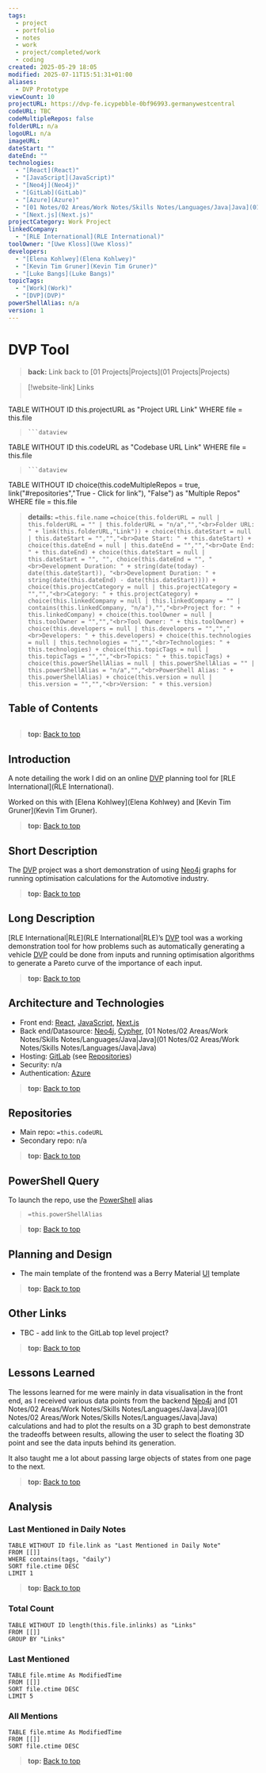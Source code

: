 ```yaml
---
tags:
  - project
  - portfolio
  - notes
  - work
  - project/completed/work
  - coding
created: 2025-05-29 18:05
modified: 2025-07-11T15:51:31+01:00
aliases:
  - DVP Prototype
viewCount: 10
projectURL: https://dvp-fe.icypebble-0bf96993.germanywestcentral
codeURL: TBC
codeMultipleRepos: false
folderURL: n/a
logoURL: n/a
imageURL: 
dateStart: ""
dateEnd: ""
technologies:
  - "[React](React)"
  - "[JavaScript](JavaScript)"
  - "[Neo4j](Neo4j)"
  - "[GitLab](GitLab)"
  - "[Azure](Azure)"
  - "[01 Notes/02 Areas/Work Notes/Skills Notes/Languages/Java|Java](01 Notes/02 Areas/Work Notes/Skills Notes/Languages/Java|Java)"
  - "[Next.js](Next.js)"
projectCategory: Work Project
linkedCompany:
  - "[RLE International](RLE International)"
toolOwner: "[Uwe Kloss](Uwe Kloss)"
developers:
  - "[Elena Kohlwey](Elena Kohlwey)"
  - "[Kevin Tim Gruner](Kevin Tim Gruner)"
  - "[Luke Bangs](Luke Bangs)"
topicTags:
  - "[Work](Work)"
  - "[DVP](DVP)"
powerShellAlias: n/a
version: 1
---
```

# DVP Tool

> **back:** Link back to [01 Projects|Projects](01 Projects|Projects)

>[!website-link] Links
> ```dataview
TABLE WITHOUT ID this.projectURL as "Project URL Link"
WHERE file = this.file
>```
>```dataview
TABLE WITHOUT ID this.codeURL as "Codebase URL Link"
WHERE file = this.file
>```
>```dataview
TABLE WITHOUT ID choice(this.codeMultipleRepos = true, link("#repositories","True - Click for link"), "False") as "Multiple Repos"
WHERE file = this.file

> **details:** `=this.file.name`
>`=choice(this.folderURL = null | this.folderURL = "" | this.folderURL = "n/a","","<br>Folder URL: " + link(this.folderURL,"Link")) + choice(this.dateStart = null | this.dateStart = "","","<br>Date Start: " + this.dateStart) + choice(this.dateEnd = null | this.dateEnd = "","","<br>Date End: " + this.dateEnd) + choice(this.dateStart = null | this.dateStart = "", "", choice(this.dateEnd = "", "<br>Development Duration: " + string(date(today) - date(this.dateStart)), "<br>Development Duration: " + string(date(this.dateEnd) - date(this.dateStart)))) + choice(this.projectCategory = null | this.projectCategory = "","","<br>Category: " + this.projectCategory) + choice(this.linkedCompany = null | this.linkedCompany = "" | contains(this.linkedCompany, "n/a"),"","<br>Project for: " + this.linkedCompany) + choice(this.toolOwner = null | this.toolOwner = "","","<br>Tool Owner: " + this.toolOwner) + choice(this.developers = null | this.developers = "","","<br>Developers: " + this.developers) + choice(this.technologies = null | this.technologies = "","","<br>Technologies: " + this.technologies) + choice(this.topicTags = null | this.topicTags = "","","<br>Topics: " + this.topicTags) + choice(this.powerShellAlias = null | this.powerShellAlias = "" | this.powerShellAlias = "n/a","","<br>PowerShell Alias: " + this.powerShellAlias) + choice(this.version = null | this.version = "","","<br>Version: " + this.version)`

## Table of Contents

```table-of-contents
```

> **top:** [Back to top](#Table%20of%20Contents)

## Introduction

A note detailing the work I did on an online [DVP](DVP) planning tool for [RLE International](RLE International).

Worked on this with [Elena Kohlwey](Elena Kohlwey) and [Kevin Tim Gruner](Kevin Tim Gruner).

> **top:** [Back to top](#Table%20of%20Contents)

## Short Description

The [DVP](DVP) project was a short demonstration of using [Neo4j](Neo4j) graphs for running optimisation calculations for the Automotive industry.

> **top:** [Back to top](#Table%20of%20Contents)

## Long Description

[RLE International|RLE](RLE International|RLE)’s [DVP](DVP) tool was a working demonstration tool for how problems such as automatically generating a vehicle [DVP](DVP) could be done from inputs and running optimisation algorithms to generate a Pareto curve of the importance of each input.

> **top:** [Back to top](#Table%20of%20Contents)

## Architecture and Technologies

- Front end: [React](React), [JavaScript](JavaScript), [Next.js](Next.js)
- Back end/Datasource: [Neo4j](Neo4j), [Cypher](Cypher), [01 Notes/02 Areas/Work Notes/Skills Notes/Languages/Java|Java](01 Notes/02 Areas/Work Notes/Skills Notes/Languages/Java|Java)
- Hosting: [GitLab](GitLab) (see [Repositories](#repositories))
- Security: n/a
- Authentication: [Azure](Azure)

> **top:** [Back to top](#Table%20of%20Contents)

## Repositories

- Main repo: `=this.codeURL`
- Secondary repo: n/a

> **top:** [Back to top](#Table%20of%20Contents)

## PowerShell Query

To launch the repo, use the [PowerShell](PowerShell) alias 

> `=this.powerShellAlias`

> **top:** [Back to top](#Table%20of%20Contents)

## Planning and Design

- The main template of the frontend was a Berry Material [UI](UI) template

> **top:** [Back to top](#Table%20of%20Contents)

## Other Links

- TBC - add link to the GitLab top level project?

> **top:** [Back to top](#Table%20of%20Contents)

## Lessons Learned

The lessons learned for me were mainly in data visualisation in the front end, as I received various data points from the backend [Neo4j](Neo4j) and [01 Notes/02 Areas/Work Notes/Skills Notes/Languages/Java|Java](01 Notes/02 Areas/Work Notes/Skills Notes/Languages/Java|Java) calculations and had to plot the results on a 3D graph to best demonstrate the tradeoffs between results, allowing the user to select the floating 3D point and see the data inputs behind its generation.

It also taught me a lot about passing large objects of states from one page to the next.

> **top:** [Back to top](#Table%20of%20Contents)

## Analysis

### Last Mentioned in Daily Notes

```dataview
TABLE WITHOUT ID file.link as "Last Mentioned in Daily Note"
FROM [[]]
WHERE contains(tags, "daily")
SORT file.ctime DESC
LIMIT 1
```

> **top:** [Back to top](#Table%20of%20Contents)

### Total Count

```dataview
TABLE WITHOUT ID length(this.file.inlinks) as "Links"
FROM [[]]
GROUP BY "Links"
```

### Last Mentioned

```dataview
TABLE file.mtime As ModifiedTime
FROM [[]]
SORT file.ctime DESC
LIMIT 5
```

### All Mentions

```dataview
TABLE file.mtime As ModifiedTime
FROM [[]]
SORT file.ctime DESC
```

> **top:** [Back to top](#Table%20of%20Contents)